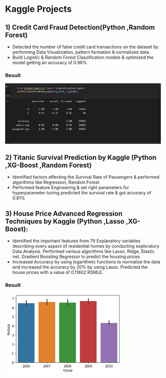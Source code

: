# Kaggle Projects


## 1) **Credit Card Fraud Detection(Python ,Random Forest)**

* Detected the number of false credit card transactions on the dataset by performing Data Visualization, pattern formation & normalized data.
* Build Logistic & Random Forest Classification models & optimized the model getting an accuracy of 0.99%

### Result
![Accuracy Metric-Credit Card Fraud Detection](https://github.com/Ashleshk/Mini-Projects/blob/main/Kaggle%20Projects/images/1-1.PNG)

## 2) Titanic Survival Prediction by Kaggle (Python ,XG-Boost ,Random Forest)

* Identified factors affecting the Survival Rate of Passengers & performed algorithms like Regression, Random Forest
* Performed feature Engineering & set right parameters for hyperparameter tuning predicted the survival rate & got accuracy of 0.81%

## 3) House Price Advanced Regression Techniques by Kaggle (Python ,Lasso ,XG-Boost):

* Identified the important features from 79 Explanatory variables describing every aspect of residential homes by conducting exploratory Data Analysis. Performed various algorithms like Lasso, Ridge, Elastic net, Gradient Boosting Regressor to predict the housing prices.
* Increased Accuracy by using logarithmic functions to normalize the data and increased the accuracy by 20% by using Lasso. Predicted the house prices with a value of 0.11802 RSMLE. 

### Result
![result](https://github.com/Ashleshk/Mini-Projects/blob/main/Kaggle%20Projects/images/2-1.png)
